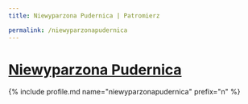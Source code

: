 ```yaml
---
title: Niewyparzona Pudernica | Patromierz

permalink: /niewyparzonapudernica
---
```


# [Niewyparzona Pudernica](https://patronite.pl/niewyparzonapudernica)

{% include profile.md name="niewyparzonapudernica" prefix="n" %}
